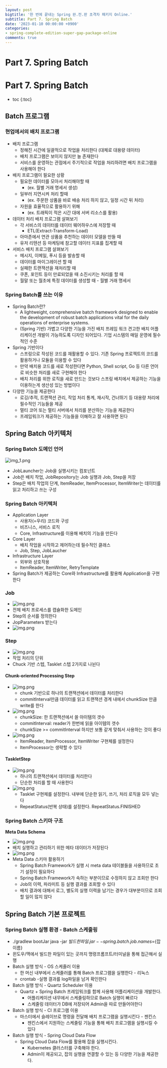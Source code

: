 ```yaml
---
layout: post
bigtitle: '한 번에 끝내는 Spring 완.전.판 초격차 패키지 Online.'
subtitle: Part 7. Spring Batch
date: '2023-01-10 00:00:00 +0900'
categories:
- spring-complete-edition-super-gap-package-online
comments: true
---
```


# Part 7. Spring Batch

# Part 7. Spring Batch

* toc
{:toc}

## Batch 프로그램

### 현업에서의 배치 프로그램
+ 배치 프로그램
  + 정해진 시간에 일괄적으로 작업을 처리한다 (대체로 대용량 데이터)
  + 배치 프로그램은 보이지 않지만 늘 존재한다
  + 서비스를 운영하는 관점에서 주기적으로 작업을 처리하려면 배치 프로그램을 사용해야 한다
+ 배치 프로그램이 필요한 상황
  + 필요한 데이터를 모아서 처리해야할 때
    + (ex. 월별 거래 명세서 생성)
  + 일부러 지연시켜 처리 할때
    + (ex. 주문한 상품을 바로 배송 처리 하지 않고, 일정 시간 뒤 처리)
  + 자원을 효율적으로 활용하기 위해 
    + (ex. 트래픽이 적은 시간 대에 서버 리소스를 활용)
+ 데이터 처리 배치 프로그램 살펴보기
  + 각 서비스의 데이터를 데이터 웨어하우스에 저장할 때
    + ETL(Extract-Transform-Load)
  + 아마존에서 연관 상품을 추천하는 데이터 모델을 만들 때
  + 유저 리텐션 등 마케팅에 참고할 데이터 지표를 집계할 때 
+ 서비스 배치 프로그램 살펴보기
  + 메시지, 이메일, 푸시 등을 발송할 때
  + 데이터를 마이그레이션 할 때
  + 실패한 트랜잭션을 재처리할 때
  + 쿠폰, 포인트 등이 만료되었을 때 소진시키는 처리를 할 때
  + 월말 또는 월초에 특정 데이터를 생성할 때 - 월별 거래 명세서 

### Spring Batch를 쓰는 이유
+ Spring Batch란?
  + A lightweight, comprehensive batch framework
    designed to enable the development of robust batch applications
    vital for the daily operations of enterprise systems.
  + (Spring 기반) 가볍고 다양한 기능을 가진 배치 프레임 워크
    견고한 배치 어플리케이션 개발이 가능하도록 디자인 되어있다.
    기업 시스템의 매일 운영에 필수적인 수준
+ Spring 기반이다
  + 스프링으로 작성된 코드를 재활용할 수 있다. 기존 Spring 프로젝트의 코드를 활용하거나 모듈을 이용할 수 있다
  + 만약 배치용 코드를 새로 작성한다면 Python, Shell script, Go 등 다른 언어로 비슷한 처리를 새로 구현해야 한다
  + 배치 처리를 위한 로직을 새로 만드는 것보다 스프링 배치에서 제공하는 기능을 이용하는게 생산성 있는 방법이다
+ 다양한 기능을 제공한다
  + 로깅/추적, 트랜잭션 관리, 작업 처리 통계, 재시작, 건너뛰기 등 대용량 처리에 필수적인 기능들을 제공
  + 멀티 코어 또는 멀티 서버에서 처리를 분산하는 기능을 제공한다
  + 프레임워크가 제공하는 기능들을 이해하고 잘 사용하면 된다

## Spring Batch 아키텍처

### Spring Batch 도메인 언어
![img_1.png](../../../../assets/img/spring-complete-edition-super-gap-package-online/Part7-Spring-Batch.png)
+ JobLauncher는 Job을 실행시키는 컴포넌트
+ Job은 배치 작업, JobRepository는 Job 실행과 Job, Step을 저장 
+ Step은 배치 작업의 단계, ItemReader, ItemProcessor, ItemWriter는 데이터를 읽고 처리하고 쓰는 구성

### Spring Batch 아키텍처
+ Application Layer
  + 사용자(=우리) 코드와 구성
  + 비즈니스, 서비스 로직
  + Core, Infrastructure를 이용해 배치의 기능을 만든다 
+ Core Layer
  + 배치 작업을 시작하고 제어하는데 필수적인 클래스
  + Job, Step, JobLaucher
+ Infrastructure Layer
  + 외부와 상호작용
  + ItemReader, ItemWriter, RetryTemplate
+ Spring Batch가 제공하는 Core와 Infrastructure를 활용해 Application을 구현한다

### Job
+ ![img.png](../../../../assets/img/spring-complete-edition-super-gap-package-online/Part7-Spring-Batch2.png)
+ 전체 배치 프로세스를 캡슐화한 도메인
+ Step의 순서를 정의한다
+ JopParameters 받는다
+ ![img.png](../../../../assets/img/spring-complete-edition-super-gap-package-online/Part7-Spring-Batch3.png)

### Step
+ ![img.png](../../../../assets/img/spring-complete-edition-super-gap-package-online/Part7-Spring-Batch5.png)
+ 작업 처리의 단위
+ Chuck 기반 스텝, Tasklet 스텝 2가지로 나뉜다 

#### Chunk-oriented Processing Step
+ ![img.png](../../../../assets/img/spring-complete-edition-super-gap-package-online/Part7-Spring-Batch6.png)
  + chunk 기반으로 하나의 트랜잭션에서 데이터를 처리한다 
  + commitInterval만큼 데이터를 읽고 트랜잭션 경계 내에서 chunkSize 만큼 write를 한다
+ ![img.png](../../../../assets/img/spring-complete-edition-super-gap-package-online/Part7-Spring-Batch7.png)
  + chunkSize: 한 트랜잭션에서 쓸 아이템의 갯수
  + commitInterval: reader가 한번에 읽을 아이템의 갯수
  + chunkSize >= commitInterval 하지만 보통 같게 맞춰서 사용하는 것이 좋다
+ ![img.png](../../../../assets/img/spring-complete-edition-super-gap-package-online/Part7-Spring-Batch8.png)
  + ItemReader, ItemProcessor, ItemWriter 구현체를 설정한다
  + ItemProcessor는 생략할 수 있다

#### TaskletStep 
+ ![img.png](../../../../assets/img/spring-complete-edition-super-gap-package-online/Part7-Spring-Batch9.png)
  + 하나의 트랜잭션에서 데이터를 처리한다 
  + 단순한 처리를 할 때 사용한다
+ ![img.png](../../../../assets/img/spring-complete-edition-super-gap-package-online/Part7-Spring-Batch10.png)
  + Tasklet 구현체를 설정한다. 내부에 단순한 읽기, 쓰기, 처리 로직을 모두 넣는다
  + RepeatStatus(반복 상태)를 설정한다. RepeatStatus.FINISHED

### Spring Batch 스키마 구조
__Meta Data Schema__
+ ![img.png](../../../../assets/img/spring-complete-edition-super-gap-package-online/Part7-Spring-Batch11.png)
+ 배치 실행하고 관리하기 위한 메타 데이터가 저장된다
+ ![img.png](../../../../assets/img/spring-complete-edition-super-gap-package-online/Part7-Spring-Batch12.png)
+ Meta Data 스키마 활용하기
  + Spring Batch Framework가 실행 시 meta data 테이블들을 사용하므로 초기 설정이 필요하다
  + Spring Batch Framework가 속하는 부분이므로 수정하지 않고 조회만 한다
  + Job의 이력, 파라미트 등 실행 결과를 조회할 수 있다 
  + 배치 결과에 대해서 로그, 별도의 실행 이력을 남기는 경우가 대부분이므로 조회할 일이 많지 않다

## Spring Batch 기본 프로젝트

### Spring Batch 실행 환경 - Batch 스케줄링
+ ./gradlew bootJar java -jar ${빌드한파일}.jar --spring.batch.job.names=${잡이름}
+ 윈도우/맥에서 빌드한 파일이 있는 곳까지 명령프롬프트/터미널을 통해 접근해서 실행
+ Batch 실행 방식 - OS 스케줄러 이용
  + 한 머신 내부에서 스케줄러를 통해 Batch 프로그램을 실행한다 - 리눅스
  + crontab -실행 결과를 log파일을 남겨 확인한다
+ Batch 실행 방식 - Quartz Scheduler 이용
  + Quartz + Spring Batch 프레임워크를 함께 사용해 어플리케이션을 개발한다.
    + 어플리케이션 내무에서 스케줄링하므로 Batch 실행이 빠르다
    + 스케줄링 데이터가 DB에 저장되어 Admin을 따로 만들어야한다 
+ Batch 실행 방식 - CI 프로그램 이용
  + 마스터에서 슬레이브로 명령을 전달해 배치 프로그램을 실행시킨다 - 젠킨스
    + 젠킨스에서 지원하는 스케줄링 기능을 통해 배치 프로그램을 실행시킬 수 있다
+ Batch 실행 방식 - Spring Cloud Data Flow
  + Spring Cloud Data Flow를 활용해 잡을 실행시킨다.
    + Kubernetes 클러스터를 구축해야 한다.
    + Admin이 제공되고, 잡의 실행을 연결할 수 있는 등 다양한 기능을 제공한다.

